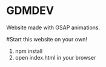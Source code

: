 # GDMDEV
Website made with GSAP animations. 

#Start this website on your own!
1. npm install
2. open index.html in your browser

